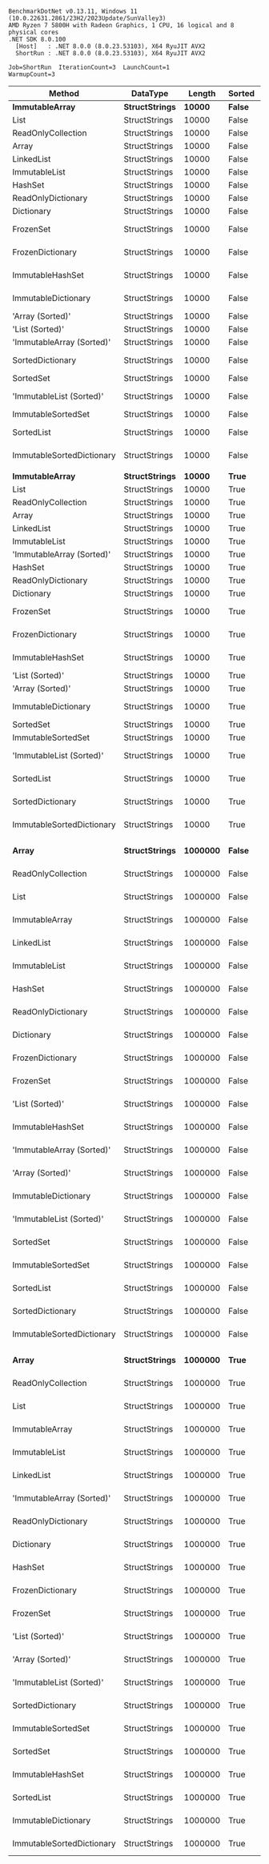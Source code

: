 ```

BenchmarkDotNet v0.13.11, Windows 11 (10.0.22631.2861/23H2/2023Update/SunValley3)
AMD Ryzen 7 5800H with Radeon Graphics, 1 CPU, 16 logical and 8 physical cores
.NET SDK 8.0.100
  [Host]   : .NET 8.0.0 (8.0.23.53103), X64 RyuJIT AVX2
  ShortRun : .NET 8.0.0 (8.0.23.53103), X64 RyuJIT AVX2

Job=ShortRun  IterationCount=3  LaunchCount=1  
WarmupCount=3  

```
| Method                    | DataType      | Length  | Sorted   | Mean           | Error           | StdDev       | Allocated    |
|-------------------------- |-------------- |-------- |--------- |---------------:|----------------:|-------------:|-------------:|
| **ImmutableArray**            | **StructStrings** | **10000**   | **False**    |       **107.2 μs** |        **21.39 μs** |      **1.17 μs** |    **234.42 KB** |
| List                      | StructStrings | 10000   | False    |       109.9 μs |         6.47 μs |      0.35 μs |    234.45 KB |
| ReadOnlyCollection        | StructStrings | 10000   | False    |       110.8 μs |         7.93 μs |      0.43 μs |    234.45 KB |
| Array                     | StructStrings | 10000   | False    |       111.9 μs |        22.23 μs |      1.22 μs |    234.42 KB |
| LinkedList                | StructStrings | 10000   | False    |       158.3 μs |         4.43 μs |      0.24 μs |    625.07 KB |
| ImmutableList             | StructStrings | 10000   | False    |       212.7 μs |        41.07 μs |      2.25 μs |    625.05 KB |
| HashSet                   | StructStrings | 10000   | False    |       948.9 μs |       216.89 μs |     11.89 μs |    745.99 KB |
| ReadOnlyDictionary        | StructStrings | 10000   | False    |     1,018.5 μs |       310.46 μs |     17.02 μs |    824.95 KB |
| Dictionary                | StructStrings | 10000   | False    |     1,023.8 μs |       109.53 μs |      6.00 μs |    824.91 KB |
| FrozenSet                 | StructStrings | 10000   | False    |     2,043.1 μs |       246.52 μs |     13.51 μs |   1999.95 KB |
| FrozenDictionary          | StructStrings | 10000   | False    |     2,052.6 μs |       189.97 μs |     10.41 μs |   2166.84 KB |
| ImmutableHashSet          | StructStrings | 10000   | False    |     3,093.5 μs |       453.25 μs |     24.84 μs |   1093.83 KB |
| ImmutableDictionary       | StructStrings | 10000   | False    |     3,957.3 μs |       149.76 μs |      8.21 μs |   1172.08 KB |
| &#39;Array (Sorted)&#39;          | StructStrings | 10000   | False    |     5,916.1 μs |       699.48 μs |     38.34 μs |    234.42 KB |
| &#39;List (Sorted)&#39;           | StructStrings | 10000   | False    |     6,068.8 μs |     1,124.87 μs |     61.66 μs |    234.46 KB |
| &#39;ImmutableArray (Sorted)&#39; | StructStrings | 10000   | False    |     6,239.0 μs |       552.32 μs |     30.27 μs |    468.85 KB |
| SortedDictionary          | StructStrings | 10000   | False    |     6,509.8 μs |       462.50 μs |     25.35 μs |   1528.21 KB |
| SortedSet                 | StructStrings | 10000   | False    |     6,563.2 μs |       116.79 μs |      6.40 μs |    859.47 KB |
| &#39;ImmutableList (Sorted)&#39;  | StructStrings | 10000   | False    |     6,757.5 μs |       442.53 μs |     24.26 μs |   1484.52 KB |
| ImmutableSortedSet        | StructStrings | 10000   | False    |     7,287.7 μs |       491.17 μs |     26.92 μs |    859.51 KB |
| SortedList                | StructStrings | 10000   | False    |     7,631.9 μs |       791.79 μs |     43.40 μs |   1069.23 KB |
| ImmutableSortedDictionary | StructStrings | 10000   | False    |    11,453.6 μs |     1,818.30 μs |     99.67 μs |   2422.64 KB |
|                           |               |         |          |                |                 |              |              |
| **ImmutableArray**            | **StructStrings** | **10000**   | **True**     |       **108.4 μs** |        **18.62 μs** |      **1.02 μs** |    **234.42 KB** |
| List                      | StructStrings | 10000   | True     |       110.0 μs |         7.01 μs |      0.38 μs |    234.45 KB |
| ReadOnlyCollection        | StructStrings | 10000   | True     |       110.3 μs |        12.24 μs |      0.67 μs |    234.45 KB |
| Array                     | StructStrings | 10000   | True     |       110.6 μs |        10.55 μs |      0.58 μs |    234.42 KB |
| LinkedList                | StructStrings | 10000   | True     |       155.2 μs |         9.46 μs |      0.52 μs |    625.07 KB |
| ImmutableList             | StructStrings | 10000   | True     |       213.8 μs |        18.83 μs |      1.03 μs |    625.05 KB |
| &#39;ImmutableArray (Sorted)&#39; | StructStrings | 10000   | True     |       552.4 μs |        44.75 μs |      2.45 μs |    234.42 KB |
| HashSet                   | StructStrings | 10000   | True     |     1,024.8 μs |       505.45 μs |     27.71 μs |    745.99 KB |
| ReadOnlyDictionary        | StructStrings | 10000   | True     |     1,041.7 μs |       131.24 μs |      7.19 μs |    824.95 KB |
| Dictionary                | StructStrings | 10000   | True     |     1,044.8 μs |        84.90 μs |      4.65 μs |    824.91 KB |
| FrozenSet                 | StructStrings | 10000   | True     |     2,089.5 μs |       108.72 μs |      5.96 μs |   1999.93 KB |
| FrozenDictionary          | StructStrings | 10000   | True     |     2,094.7 μs |       337.07 μs |     18.48 μs |   2166.79 KB |
| ImmutableHashSet          | StructStrings | 10000   | True     |     3,264.9 μs |       440.68 μs |     24.16 μs |   1093.83 KB |
| &#39;List (Sorted)&#39;           | StructStrings | 10000   | True     |     3,702.6 μs |       458.48 μs |     25.13 μs |    234.45 KB |
| &#39;Array (Sorted)&#39;          | StructStrings | 10000   | True     |     3,726.6 μs |       360.94 μs |     19.78 μs |    234.42 KB |
| ImmutableDictionary       | StructStrings | 10000   | True     |     4,178.5 μs |       451.80 μs |     24.76 μs |   1172.08 KB |
| SortedSet                 | StructStrings | 10000   | True     |     4,392.3 μs |       755.31 μs |     41.40 μs |    859.47 KB |
| ImmutableSortedSet        | StructStrings | 10000   | True     |     4,429.0 μs |       201.89 μs |     11.07 μs |    859.51 KB |
| &#39;ImmutableList (Sorted)&#39;  | StructStrings | 10000   | True     |     4,647.5 μs |     1,156.65 μs |     63.40 μs |   1484.52 KB |
| SortedList                | StructStrings | 10000   | True     |     5,475.3 μs |       533.84 μs |     29.26 μs |   1069.23 KB |
| SortedDictionary          | StructStrings | 10000   | True     |     7,726.8 μs |     2,040.07 μs |    111.82 μs |   1528.21 KB |
| ImmutableSortedDictionary | StructStrings | 10000   | True     |    13,620.9 μs |     2,916.70 μs |    159.87 μs |   2422.64 KB |
|                           |               |         |          |                |                 |              |              |
| **Array**                     | **StructStrings** | **1000000** | **False**    |     **9,537.0 μs** |     **1,348.43 μs** |     **73.91 μs** |  **23437.59 KB** |
| ReadOnlyCollection        | StructStrings | 1000000 | False    |     9,988.4 μs |     1,479.96 μs |     81.12 μs |  23437.61 KB |
| List                      | StructStrings | 1000000 | False    |    10,443.0 μs |       356.79 μs |     19.56 μs |  23437.62 KB |
| ImmutableArray            | StructStrings | 1000000 | False    |    10,483.7 μs |     2,358.57 μs |    129.28 μs |  23437.59 KB |
| LinkedList                | StructStrings | 1000000 | False    |    83,882.4 μs |    42,193.06 μs |  2,312.74 μs |  62500.32 KB |
| ImmutableList             | StructStrings | 1000000 | False    |    86,172.9 μs |    20,428.01 μs |  1,119.73 μs |  62500.18 KB |
| HashSet                   | StructStrings | 1000000 | False    |   166,453.3 μs |    15,051.16 μs |    825.00 μs |  79957.29 KB |
| ReadOnlyDictionary        | StructStrings | 1000000 | False    |   169,061.4 μs |    47,946.58 μs |  2,628.11 μs |  89039.28 KB |
| Dictionary                | StructStrings | 1000000 | False    |   169,128.5 μs |    48,220.19 μs |  2,643.11 μs |  89040.86 KB |
| FrozenDictionary          | StructStrings | 1000000 | False    |   336,933.9 μs |   151,446.42 μs |  8,301.29 μs |  228443.2 KB |
| FrozenSet                 | StructStrings | 1000000 | False    |   352,984.7 μs |    52,695.21 μs |  2,888.40 μs | 210573.43 KB |
| &#39;List (Sorted)&#39;           | StructStrings | 1000000 | False    | 1,510,138.4 μs |   213,283.79 μs | 11,690.80 μs |  23437.95 KB |
| ImmutableHashSet          | StructStrings | 1000000 | False    | 1,510,336.7 μs |   561,319.12 μs | 30,767.80 μs |  109426.2 KB |
| &#39;ImmutableArray (Sorted)&#39; | StructStrings | 1000000 | False    | 1,537,310.0 μs |   548,591.70 μs | 30,070.16 μs |  46875.44 KB |
| &#39;Array (Sorted)&#39;          | StructStrings | 1000000 | False    | 1,561,056.7 μs | 1,375,566.68 μs | 75,399.45 μs |  23437.91 KB |
| ImmutableDictionary       | StructStrings | 1000000 | False    | 1,605,377.8 μs |   301,974.25 μs | 16,552.23 μs | 117223.37 KB |
| &#39;ImmutableList (Sorted)&#39;  | StructStrings | 1000000 | False    | 1,698,900.6 μs |   193,759.21 μs | 10,620.60 μs | 148437.73 KB |
| SortedSet                 | StructStrings | 1000000 | False    | 1,702,656.9 μs |   375,073.95 μs | 20,559.07 μs |  85937.96 KB |
| ImmutableSortedSet        | StructStrings | 1000000 | False    | 1,749,357.3 μs |   528,976.55 μs | 28,994.99 μs |     85938 KB |
| SortedList                | StructStrings | 1000000 | False    | 1,878,580.4 μs |    86,719.28 μs |  4,753.38 μs | 113453.33 KB |
| SortedDictionary          | StructStrings | 1000000 | False    | 2,303,442.4 μs |   277,885.52 μs | 15,231.84 μs | 159351.57 KB |
| ImmutableSortedDictionary | StructStrings | 1000000 | False    | 4,135,377.6 μs | 1,334,550.56 μs | 73,151.22 μs | 242110.66 KB |
|                           |               |         |          |                |                 |              |              |
| **Array**                     | **StructStrings** | **1000000** | **True**     |    **16,601.8 μs** |     **2,837.73 μs** |    **155.55 μs** |   **23437.6 KB** |
| ReadOnlyCollection        | StructStrings | 1000000 | True     |    16,916.9 μs |     4,886.35 μs |    267.84 μs |  23437.62 KB |
| List                      | StructStrings | 1000000 | True     |    17,928.5 μs |     5,204.23 μs |    285.26 μs |  23437.63 KB |
| ImmutableArray            | StructStrings | 1000000 | True     |    18,501.8 μs |     6,120.80 μs |    335.50 μs |   23437.6 KB |
| ImmutableList             | StructStrings | 1000000 | True     |   102,191.5 μs |    44,565.18 μs |  2,442.77 μs |  62500.24 KB |
| LinkedList                | StructStrings | 1000000 | True     |   105,297.4 μs |     4,372.18 μs |    239.65 μs |  62500.32 KB |
| &#39;ImmutableArray (Sorted)&#39; | StructStrings | 1000000 | True     |   156,783.3 μs |     2,086.43 μs |    114.36 μs |  23437.62 KB |
| ReadOnlyDictionary        | StructStrings | 1000000 | True     |   278,656.2 μs |    17,277.78 μs |    947.05 μs |  89040.11 KB |
| Dictionary                | StructStrings | 1000000 | True     |   281,732.3 μs |   108,332.07 μs |  5,938.05 μs |  89039.55 KB |
| HashSet                   | StructStrings | 1000000 | True     |   282,177.2 μs |    98,231.69 μs |  5,384.41 μs |  79955.34 KB |
| FrozenDictionary          | StructStrings | 1000000 | True     |   561,942.3 μs |   178,399.93 μs |  9,778.70 μs | 228444.45 KB |
| FrozenSet                 | StructStrings | 1000000 | True     |   566,892.6 μs |    87,510.61 μs |  4,796.75 μs | 210569.13 KB |
| &#39;List (Sorted)&#39;           | StructStrings | 1000000 | True     | 1,213,193.5 μs |   261,992.30 μs | 14,360.68 μs |  23437.95 KB |
| &#39;Array (Sorted)&#39;          | StructStrings | 1000000 | True     | 1,222,815.8 μs |   142,337.66 μs |  7,802.01 μs |  23437.91 KB |
| &#39;ImmutableList (Sorted)&#39;  | StructStrings | 1000000 | True     | 1,470,650.3 μs | 1,183,743.79 μs | 64,884.99 μs | 148438.01 KB |
| SortedDictionary          | StructStrings | 1000000 | True     | 1,487,667.4 μs |    50,399.61 μs |  2,762.57 μs | 159352.07 KB |
| ImmutableSortedSet        | StructStrings | 1000000 | True     | 1,489,399.2 μs |   506,247.59 μs | 27,749.14 μs |  85937.72 KB |
| SortedSet                 | StructStrings | 1000000 | True     | 1,508,580.2 μs | 1,000,212.82 μs | 54,825.04 μs |  85937.68 KB |
| ImmutableHashSet          | StructStrings | 1000000 | True     | 1,630,119.1 μs |   962,419.32 μs | 52,753.45 μs | 109421.66 KB |
| SortedList                | StructStrings | 1000000 | True     | 1,676,060.0 μs |   731,207.19 μs | 40,079.93 μs | 113455.11 KB |
| ImmutableDictionary       | StructStrings | 1000000 | True     | 1,732,876.9 μs |   458,950.67 μs | 25,156.63 μs | 117220.78 KB |
| ImmutableSortedDictionary | StructStrings | 1000000 | True     | 2,430,546.8 μs |   193,499.32 μs | 10,606.35 μs | 242110.38 KB |
